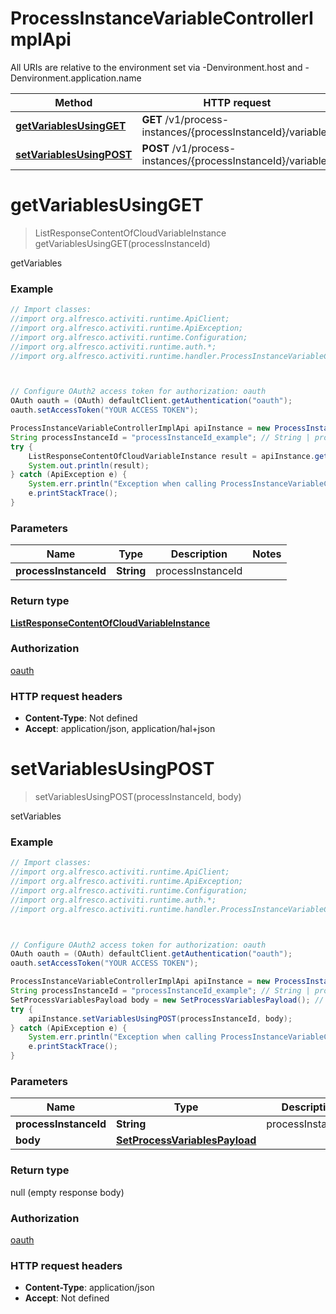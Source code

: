 # ProcessInstanceVariableControllerImplApi

All URIs are relative to the environment set via -Denvironment.host and -Denvironment.application.name

Method | HTTP request | Description
------------- | ------------- | -------------
[**getVariablesUsingGET**](ProcessInstanceVariableControllerImplApi.md#getVariablesUsingGET) | **GET** /v1/process-instances/{processInstanceId}/variables | getVariables
[**setVariablesUsingPOST**](ProcessInstanceVariableControllerImplApi.md#setVariablesUsingPOST) | **POST** /v1/process-instances/{processInstanceId}/variables | setVariables

<a name="getVariablesUsingGET"></a>
# **getVariablesUsingGET**
> ListResponseContentOfCloudVariableInstance getVariablesUsingGET(processInstanceId)

getVariables

### Example
```java
// Import classes:
//import org.alfresco.activiti.runtime.ApiClient;
//import org.alfresco.activiti.runtime.ApiException;
//import org.alfresco.activiti.runtime.Configuration;
//import org.alfresco.activiti.runtime.auth.*;
//import org.alfresco.activiti.runtime.handler.ProcessInstanceVariableControllerImplApi;



// Configure OAuth2 access token for authorization: oauth
OAuth oauth = (OAuth) defaultClient.getAuthentication("oauth");
oauth.setAccessToken("YOUR ACCESS TOKEN");

ProcessInstanceVariableControllerImplApi apiInstance = new ProcessInstanceVariableControllerImplApi();
String processInstanceId = "processInstanceId_example"; // String | processInstanceId
try {
    ListResponseContentOfCloudVariableInstance result = apiInstance.getVariablesUsingGET(processInstanceId);
    System.out.println(result);
} catch (ApiException e) {
    System.err.println("Exception when calling ProcessInstanceVariableControllerImplApi#getVariablesUsingGET");
    e.printStackTrace();
}
```

### Parameters

Name | Type | Description  | Notes
------------- | ------------- | ------------- | -------------
 **processInstanceId** | **String**| processInstanceId |

### Return type

[**ListResponseContentOfCloudVariableInstance**](ListResponseContentOfCloudVariableInstance.md)

### Authorization

[oauth](../README.md#oauth)

### HTTP request headers

 - **Content-Type**: Not defined
 - **Accept**: application/json, application/hal+json

<a name="setVariablesUsingPOST"></a>
# **setVariablesUsingPOST**
> setVariablesUsingPOST(processInstanceId, body)

setVariables

### Example
```java
// Import classes:
//import org.alfresco.activiti.runtime.ApiClient;
//import org.alfresco.activiti.runtime.ApiException;
//import org.alfresco.activiti.runtime.Configuration;
//import org.alfresco.activiti.runtime.auth.*;
//import org.alfresco.activiti.runtime.handler.ProcessInstanceVariableControllerImplApi;



// Configure OAuth2 access token for authorization: oauth
OAuth oauth = (OAuth) defaultClient.getAuthentication("oauth");
oauth.setAccessToken("YOUR ACCESS TOKEN");

ProcessInstanceVariableControllerImplApi apiInstance = new ProcessInstanceVariableControllerImplApi();
String processInstanceId = "processInstanceId_example"; // String | processInstanceId
SetProcessVariablesPayload body = new SetProcessVariablesPayload(); // SetProcessVariablesPayload | 
try {
    apiInstance.setVariablesUsingPOST(processInstanceId, body);
} catch (ApiException e) {
    System.err.println("Exception when calling ProcessInstanceVariableControllerImplApi#setVariablesUsingPOST");
    e.printStackTrace();
}
```

### Parameters

Name | Type | Description  | Notes
------------- | ------------- | ------------- | -------------
 **processInstanceId** | **String**| processInstanceId |
 **body** | [**SetProcessVariablesPayload**](SetProcessVariablesPayload.md)|  | [optional]

### Return type

null (empty response body)

### Authorization

[oauth](../README.md#oauth)

### HTTP request headers

 - **Content-Type**: application/json
 - **Accept**: Not defined


